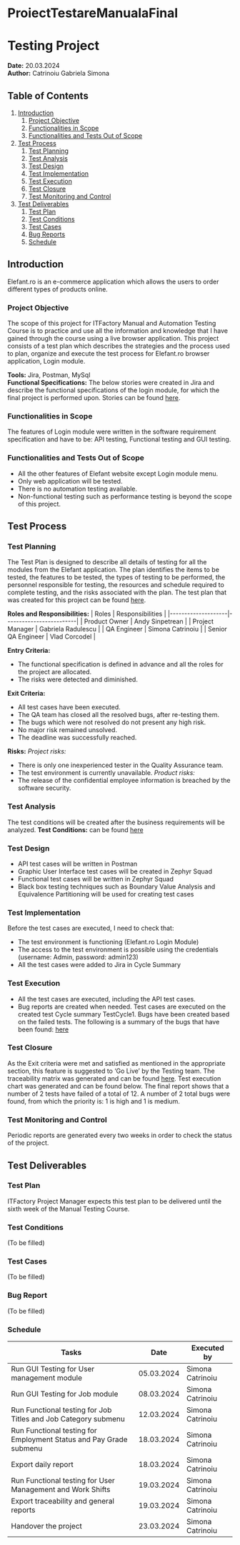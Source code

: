 # ProiectTestareManualaFinal
# Testing Project
**Date:** 20.03.2024  
**Author:** Catrinoiu Gabriela Simona  

## Table of Contents
1. [Introduction](#introduction)
   1. [Project Objective](#project-objective)
   2. [Functionalities in Scope](#functionalities-in-scope)
   3. [Functionalities and Tests Out of Scope](#functionalities-and-tests-out-of-scope)
2. [Test Process](#test-process)
   1. [Test Planning](#test-planning)
   2. [Test Analysis](#test-analysis)
   3. [Test Design](#test-design)
   4. [Test Implementation](#test-implementation)
   5. [Test Execution](#test-execution)
   6. [Test Closure](#test-closure)
   7. [Test Monitoring and Control](#test-monitoring-and-control)
3. [Test Deliverables](#test-deliverables)
   1. [Test Plan](#test-plan)
   2. [Test Conditions](#test-conditions)
   3. [Test Cases](#test-cases)
   4. [Bug Reports](#bug-reports)
   5. [Schedule](#schedule)

## Introduction
Elefant.ro is an e-commerce application which allows the users to order different types of products online.

### Project Objective
The scope of this project for ITFactory Manual and Automation Testing Course is to practice and use all the information and knowledge that I have gained through the course using a live browser application. This project consists of a test plan which describes the strategies and the process used to plan, organize and execute the test process for Elefant.ro browser application, Login module.

**Tools:** Jira, Postman, MySql  
**Functional Specifications:**
The below stories were created in Jira and describe the functional specifications of the login module, for which the final project is performed upon. Stories can be found [here]( https://itfclasses.atlassian.net/jira/software/c/projects/SCTT/boards/167/timeline).

### Functionalities in Scope
The features of Login module were written in the software requirement specification and have to be: API testing, Functional testing and GUI testing.

### Functionalities and Tests Out of Scope
- All the other features of Elefant website except Login module menu.
- Only web application will be tested.
- There is no automation testing available.
- Non-functional testing such as performance testing is beyond the scope of this project.

## Test Process

### Test Planning
The Test Plan is designed to describe all details of testing for all the modules from the Elefant application. The plan identifies the items to be tested, the features to be tested, the types of testing to be performed, the personnel responsible for testing, the resources and schedule required to complete testing, and the risks associated with the plan. The test plan that was created for this project can be found [here](link_here).

**Roles and Responsibilities:**
| Roles              | Responsibilities       |
|--------------------|-------------------------|
| Product Owner      | Andy Sinpetrean        |
| Project Manager    | Gabriela Radulescu     |
| QA Engineer        | Simona Catrinoiu       |
| Senior QA Engineer | Vlad Corcodel          |

**Entry Criteria:**
- The functional specification is defined in advance and all the roles for the project are allocated.
- The risks were detected and diminished.

**Exit Criteria:**
- All test cases have been executed.
- The QA team has closed all the resolved bugs, after re-testing them.
- The bugs which were not resolved do not present any high risk.
- No major risk remained unsolved.
- The deadline was successfully reached.

**Risks:**
*Project risks:*
- There is only one inexperienced tester in the Quality Assurance team.
- The test environment is currently unavailable.
*Product risks:*
- The release of the confidential employee information is breached by the software security.

### Test Analysis
The test conditions will be created after the business requirements will be analyzed.
**Test Conditions:** can be found [here](https://itfclasses.atlassian.net/projects/SCTT?selectedItem=com.thed.zephyr.je__cycle-summary)

### Test Design
- API test cases will be written in Postman
- Graphic User Interface test cases will be created in Zephyr Squad
- Functional test cases will be written in Zephyr Squad
- Black box testing techniques such as Boundary Value Analysis and Equivalence Partitioning will be used for creating test cases

### Test Implementation
Before the test cases are executed, I need to check that:
- The test environment is functioning (Elefant.ro Login Module)
- The access to the test environment is possible using the credentials (username: Admin, password: admin123)
- All the test cases were added to Jira in Cycle Summary

### Test Execution
- All the test cases are executed, including the API test cases.
- Bug reports are created when needed.
Test cases are executed on the created test Cycle summary TestCycle1.
Bugs have been created based on the failed tests.
The following is a summary of the bugs that have been found: [here](https://itfclasses.atlassian.net/jira/software/c/projects/SCTT/boards/167/timeline?issueType=10004)

### Test Closure
As the Exit criteria were met and satisfied as mentioned in the appropriate section, this feature is suggested to ‘Go Live’ by the Testing team.
The traceability matrix was generated and can be found [here](link_here).
Test execution chart was generated and can be found below.
The final report shows that a number of 2 tests have failed of a total of 12. A number of 2 total bugs were found, from which the priority is: 1 is high and 1 is medium.

### Test Monitoring and Control
Periodic reports are generated every two weeks in order to check the status of the project.

## Test Deliverables

### Test Plan
ITFactory Project Manager expects this test plan to be delivered until the sixth week of the Manual Testing Course.

### Test Conditions
(To be filled)

### Test Cases
(To be filled)

### Bug Report
(To be filled)

### Schedule
| Tasks                                                  | Date       | Executed by      |
|--------------------------------------------------------|------------|------------------|
| Run GUI Testing for User management module             | 05.03.2024 | Simona Catrinoiu |
| Run GUI Testing for Job module                         | 08.03.2024 | Simona Catrinoiu |
| Run Functional testing for Job Titles and Job Category submenu | 12.03.2024 | Simona Catrinoiu |
| Run Functional testing for Employment Status and Pay Grade submenu | 18.03.2024 | Simona Catrinoiu |
| Export daily report                                    | 18.03.2024 | Simona Catrinoiu |
| Run Functional testing for User Management and Work Shifts | 19.03.2024 | Simona Catrinoiu |
| Export traceability and general reports                | 19.03.2024 | Simona Catrinoiu |
| Handover the project                                   | 23.03.2024 | Simona Catrinoiu |
